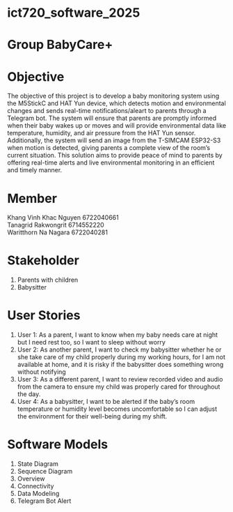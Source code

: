 # ict720_software_2025

# Group BabyCare+

# Objective
The objective of this project is to develop a baby monitoring system using the M5StickC and HAT Yun device, which detects motion and environmental changes and sends real-time notifications/aleart to parents through a Telegram bot. The system will ensure that parents are promptly informed when their baby wakes up or moves and will provide environmental data like temperature, humidity, and air pressure from the HAT Yun sensor. Additionally, the system will send an image from the T-SIMCAM ESP32-S3 when motion is detected, giving parents a complete view of the room’s current situation. This solution aims to provide peace of mind to parents by offering real-time alerts and live environmental monitoring in an efficient and timely manner.

# Member
Khang Vinh Khac Nguyen 6722040661 \
Tanagrid Rakwongrit 6714552220 \
Waritthorn Na Nagara 6722040281

# Stakeholder
1. Parents with children
2. Babysitter

# User Stories
1. User 1: As a parent, I want to know when my baby needs care at night but I need rest too, so I want to sleep without worry
2. User 2: As another parent, I want to check my babysitter whether he or she take care of my child properly during my working hours, for I am not available at home, and it is risky if the babysitter does something wrong without notifying
3. User 3: As a different parent, I want to review recorded video and audio from the camera to ensure my child was properly cared for throughout the day.
4. User 4: As a babysitter, I want to be alerted if the baby’s room temperature or humidity level becomes uncomfortable so I can adjust the environment for their well-being during my shift.


# Software Models
1. State Diagram
2. Sequence Diagram
3. Overview
4. Connectivity
5. Data Modeling
6. Telegram Bot Alert
